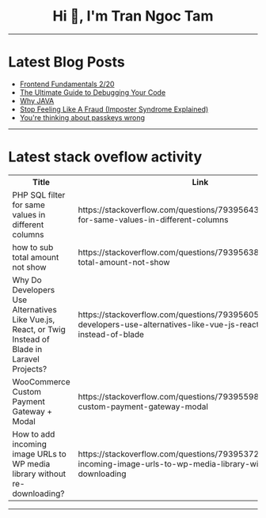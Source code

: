 <h1 align="center">Hi 👋, I'm Tran Ngoc Tam</h1>

---

# Latest Blog Posts 
<!-- BLOG-POST-LIST:START -->
- [Frontend Fundamentals 2/20](https://dev.to/c6z3h/frontend-fundamentals-220-15e7)
- [The Ultimate Guide to Debugging Your Code](https://dev.to/kakacomputer-media/the-ultimate-guide-to-debugging-your-code-p8d)
- [Why JAVA](https://dev.to/ramya_kamalasekaran/why-java-59jp)
- [Stop Feeling Like A Fraud &lpar;Imposter Syndrome Explained&rpar;](https://dev.to/kakacomputer-media/stop-feeling-like-a-fraud-imposter-syndrome-explained-59pi)
- [You&#39;re thinking about passkeys wrong](https://dev.to/yawaramin/youre-thinking-about-passkeys-wrong-171o)
<!-- BLOG-POST-LIST:END -->

---

# Latest stack oveflow activity
<table>
  <tr><th>Title</th><th>Link</th></tr>
  <!-- STACKOVERFLOW:START --><tr><td>PHP SQL filter for same values in different columns</td><td>https://stackoverflow.com/questions/79395643/php-sql-filter-for-same-values-in-different-columns</td></tr><tr><td>how to sub total amount not show</td><td>https://stackoverflow.com/questions/79395638/how-to-sub-total-amount-not-show</td></tr><tr><td>Why Do Developers Use Alternatives Like Vue.js, React, or Twig Instead of Blade in Laravel Projects?</td><td>https://stackoverflow.com/questions/79395605/why-do-developers-use-alternatives-like-vue-js-react-or-twig-instead-of-blade</td></tr><tr><td>WooCommerce Custom Payment Gateway + Modal</td><td>https://stackoverflow.com/questions/79395598/woocommerce-custom-payment-gateway-modal</td></tr><tr><td>How to add incoming image URLs to WP media library without re-downloading?</td><td>https://stackoverflow.com/questions/79395372/how-to-add-incoming-image-urls-to-wp-media-library-without-re-downloading</td></tr><!-- STACKOVERFLOW:END -->
</table>

---


